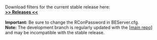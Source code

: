 Download filters for the current stable release here:<br />
**[>> Releases <<](https://github.com/DayZMod/Battleye-Filters/releases)**
<br />
<br />
**Important:** Be sure to change the RConPassword in BEServer.cfg.
<br />
**Note:** The development branch is regularly updated with the [[main repo](https://github.com/DayZMod/DayZ)] and may be incompatible with the stable release.
